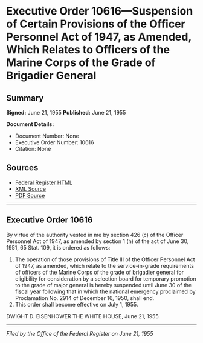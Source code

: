 # Executive Order 10616—Suspension of Certain Provisions of the Officer Personnel Act of 1947, as Amended, Which Relates to Officers of the Marine Corps of the Grade of Brigadier General

## Summary

**Signed:** June 21, 1955
**Published:** June 21, 1955

**Document Details:**
- Document Number: None
- Executive Order Number: 10616
- Citation: None

## Sources
- [Federal Register HTML](https://www.presidency.ucsb.edu/documents/executive-order-10616-suspension-certain-provisions-the-officer-personnel-act-1947-amended)
- [XML Source](None)
- [PDF Source](None)

---

## Executive Order 10616

By virtue of the authority vested in me by section 426 (c) of the Officer Personnel Act of 1947, as amended by section 1 (h) of the act of June 30, 1951, 65 Stat. 109, it is ordered as follows:
1. The operation of those provisions of Title III of the Officer Personnel Act of 1947, as amended, which relate to the service-in-grade requirements of officers of the Marine Corps of the grade of brigadier general for eligibility for consideration by a selection board for temporary promotion to the grade of major general is hereby suspended until June 30 of the fiscal year following that in which the national emergency proclaimed by Proclamation No. 2914 of December 16, 1950, shall end.
2. This order shall become effective on July 1, 1955.

DWIGHT D. EISENHOWER
THE WHITE HOUSE,
June 21, 1955.

---

*Filed by the Office of the Federal Register on June 21, 1955*
